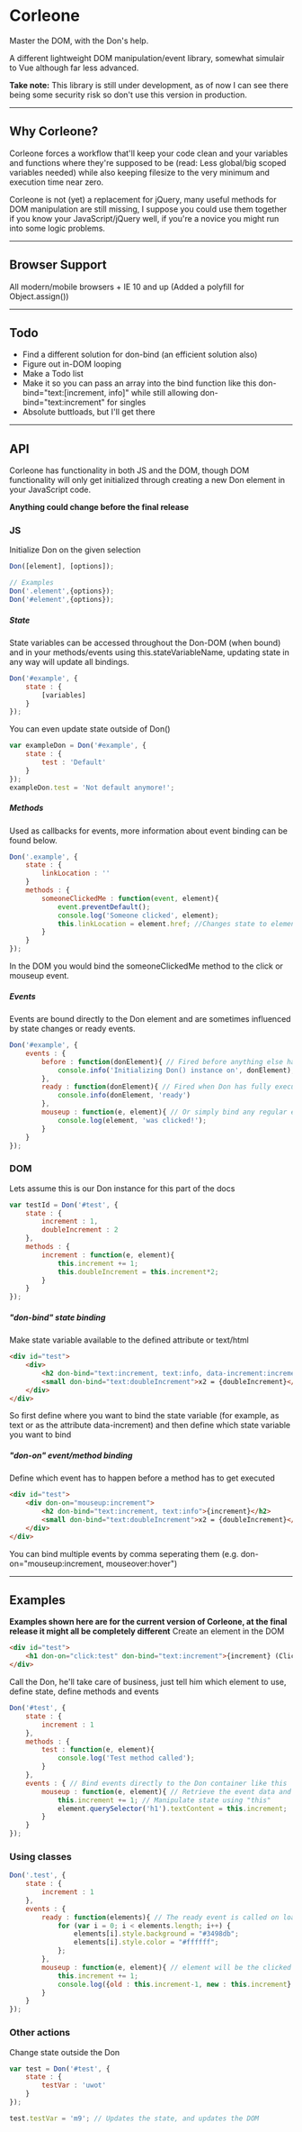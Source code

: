 # Corleone
Master the DOM, with the Don's help.

A different lightweight DOM manipulation/event library, somewhat simulair to Vue although far less advanced.

**Take note:** This library is still under development, as of now I can see there being some security risk so don't use this version in production.

---

## Why Corleone?
Corleone forces a workflow that'll keep your code clean and your variables and functions where they're supposed to be (read: Less global/big scoped variables needed) while also keeping filesize to the very minimum and execution time near zero.

Corleone is not (yet) a replacement for jQuery, many useful methods for DOM manipulation are still missing, I suppose you could use them together if you know your JavaScript/jQuery well, if you're a novice you might run into some logic problems.

---

## Browser Support
All modern/mobile browsers + IE 10 and up (Added a polyfill for Object.assign())

---

## Todo
- Find a different solution for don-bind (an efficient solution also)
- Figure out in-DOM looping
- Make a Todo list
- Make it so you can pass an array into the bind function like this don-bind="text:[increment, info]" while still allowing don-bind="text:increment" for singles
- Absolute buttloads, but I'll get there

---

## API
Corleone has functionality in both JS and the DOM, though DOM functionality will only get initialized through creating a new Don element in your JavaScript code.

**Anything could change before the final release**

### JS
Initialize Don on the given selection
```javascript
Don([element], [options]);

// Examples
Don('.element',{options});
Don('#element',{options});

```

##### State
State variables can be accessed throughout the Don-DOM (when bound) and in your methods/events using this.stateVariableName, updating state in any way will update all bindings.
```javascript
Don('#example', {
	state : {
		[variables]
	}
});
```
You can even update state outside of Don()
```javascript
var exampleDon = Don('#example', {
	state : {
		test : 'Default'
	}
});
exampleDon.test = 'Not default anymore!';
```

##### Methods
Used as callbacks for events, more information about event binding can be found below.
```javascript
Don('.example', {
	state : {
		linkLocation : ''
	}
	methods : {
		someoneClickedMe : function(event, element){
			event.preventDefault();
			console.log('Someone clicked', element);
			this.linkLocation = element.href; //Changes state to element's href value
		}
	}
});
```
In the DOM you would bind the someoneClickedMe method to the click or mouseup event.

##### Events
Events are bound directly to the Don element and are sometimes influenced by state changes or ready events.
```javascript
Don('#example', {
	events : {
		before : function(donElement){ // Fired before anything else happens
			console.info('Initializing Don() instance on', donElement);
		},
		ready : function(donElement){ // Fired when Don has fully executed
			console.info(donElement, 'ready')
		},
		mouseup : function(e, element){ // Or simply bind any regular event to the Don element (events supported by addEventListener)
			console.log(element, 'was clicked!');
		}
	}
});
```

### DOM
Lets assume this is our Don instance for this part of the docs
```javascript
var testId = Don('#test', {
	state : {
		increment : 1,
		doubleIncrement : 2
	},
	methods : {
		increment : function(e, element){
			this.increment += 1;
			this.doubleIncrement = this.increment*2;
		}
	}
});
```
##### "don-bind" state binding
Make state variable available to the defined attribute or text/html
```html
<div id="test">
	<div>
		<h2 don-bind="text:increment, text:info, data-increment:increment" data-increment="{increment}">{increment}</h2>
		<small don-bind="text:doubleIncrement">x2 = {doubleIncrement}</small>
	</div>
</div>
```
So first define where you want to bind the state variable (for example, as text or as the attribute data-increment) and then define which state variable you want to bind

##### "don-on" event/method binding
Define which event has to happen before a method has to get executed
```html
<div id="test">
	<div don-on="mouseup:increment">
		<h2 don-bind="text:increment, text:info">{increment}</h2>
		<small don-bind="text:doubleIncrement">x2 = {doubleIncrement}</small>
	</div>
</div>
```
You can bind multiple events by comma seperating them (e.g. don-on="mouseup:increment, mouseover:hover")


---

## Examples
**Examples shown here are for the current version of Corleone, at the final release it might all be completely different**
Create an element in the DOM
```html
<div id="test">
	<h1 don-on="click:test" don-bind="text:increment">{increment} (Click me)</h1> // Add events using data-don-event=eventName:methodName
</div>
```

Call the Don, he'll take care of business, just tell him which element to use, define state, define methods and events
```javascript
Don('#test', {
	state : {
		increment : 1
	},
	methods : {
		test : function(e, element){
			console.log('Test method called');
		}
	},
	events : { // Bind events directly to the Don container like this
		mouseup : function(e, element){ // Retrieve the event data and element (#test in this case)
			this.increment += 1; // Manipulate state using "this"
			element.querySelector('h1').textContent = this.increment;
		}
	}
});
```

### Using classes
```javascript
Don('.test', {
	state : {
		increment : 1
	},
	events : {
		ready : function(elements){ // The ready event is called on load
			for (var i = 0; i < elements.length; i++) {
				elements[i].style.background = "#3498db";
				elements[i].style.color = "#ffffff";
			};
		},
		mouseup : function(e, element){ // element will be the clicked element, not all elements with .test
			this.increment += 1;
			console.log({old : this.increment-1, new : this.increment}, element);
		}
	}
});
```

### Other actions
Change state outside the Don
```javascript
var test = Don('#test', {
    state : {
        testVar : 'uwot'
    }
});

test.testVar = 'm9'; // Updates the state, and updates the DOM
```




